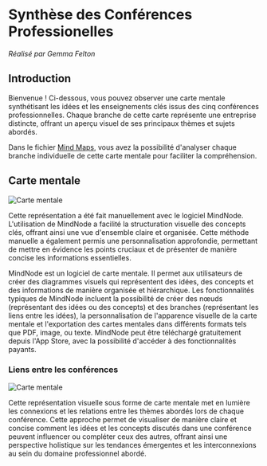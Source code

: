 # Synthèse des Conférences Professionelles
*Réalisé par Gemma Felton*

## Introduction
Bienvenue ! Ci-dessous, vous pouvez observer une carte mentale synthétisant les idées et les enseignements clés issus des cinq conférences professionnelles. Chaque branche de cette carte représente une entreprise distincte, offrant un aperçu visuel de ses principaux thèmes et sujets abordés.

Dans le fichier [Mind Maps](mind_maps), vous avez la possibilité d'analyser chaque branche individuelle de cette carte mentale pour faciliter la compréhension.

## Carte mentale

![Carte mentale](mind_maps/general.png)  

Cette représentation a été fait manuellement avec le logiciel MindNode. L'utilisation de MindNode a facilité la structuration visuelle des concepts clés, offrant ainsi une vue d'ensemble claire et organisée. Cette méthode manuelle a également permis une personnalisation approfondie, permettant de mettre en évidence les points cruciaux et de présenter de manière concise les informations essentielles.


MindNode est un logiciel de carte mentale. Il permet aux utilisateurs de créer des diagrammes visuels qui représentent des idées, des concepts et des informations de manière organisée et hiérarchique. Les fonctionnalités typiques de MindNode incluent la possibilité de créer des nœuds (représentant des idées ou des concepts) et des branches (représentant les liens entre les idées), la personnalisation de l'apparence visuelle de la carte mentale et l'exportation des cartes mentales dans différents formats tels que PDF, image, ou texte. MindNode peut être téléchargé gratuitement depuis l'App Store, avec la possibilité d'accéder à des fonctionnalités payants.


### Liens entre les conférences
![Carte mentale](mind_maps/links.png)  

Cette représentation visuelle sous forme de carte mentale met en lumière les connexions et les relations entre les thèmes abordés lors de chaque conférence. Cette approche permet de visualiser de manière claire et concise comment les idées et les concepts discutés dans une conférence peuvent influencer ou compléter ceux des autres, offrant ainsi une perspective holistique sur les tendances émergentes et les interconnexions au sein du domaine professionnel abordé.
